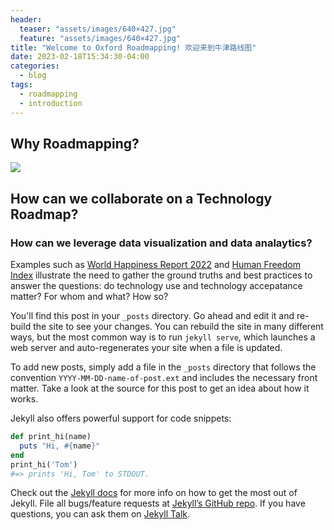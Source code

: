 ```yaml
---
header: 
  teaser: "assets/images/640×427.jpg"
  feature: "assets/images/640×427.jpg"
title: "Welcome to Oxford Roadmapping! 欢迎来到牛津路线图"
date: 2023-02-18T15:34:30-04:00
categories:
  - blog
tags:
  - roadmapping
  - introduction
---
```


## Why Roadmapping?

![](https://oxfordroadmap.github.io/ping/assets/images/640×427.jpg)

## How can we collaborate on a Technology Roadmap?

### How can we leverage data visualization and data analaytics?

Examples such as [World Happiness Report 2022](https://oxfordroadmap.github.io/ping/_pages/WHR%202022-Figure%202.1_with_worldmap.htm) and [Human Freedom Index](https://oxfordroadmap.github.io/ping/_pages/HRI_human-freedom-index-2022_with_worldmap.htm) illustrate the need to gather the ground truths and best practices to answer the questions: do technology use and technology accepatance matter? For whom and what?  How so?

You'll find this post in your `_posts` directory. Go ahead and edit it and re-build the site to see your changes. You can rebuild the site in many different ways, but the most common way is to run `jekyll serve`, which launches a web server and auto-regenerates your site when a file is updated.

To add new posts, simply add a file in the `_posts` directory that follows the convention `YYYY-MM-DD-name-of-post.ext` and includes the necessary front matter. Take a look at the source for this post to get an idea about how it works.

Jekyll also offers powerful support for code snippets:

```ruby
def print_hi(name)
  puts "Hi, #{name}"
end
print_hi('Tom')
#=> prints 'Hi, Tom' to STDOUT.
```

Check out the [Jekyll docs][jekyll-docs] for more info on how to get the most out of Jekyll. File all bugs/feature requests at [Jekyll’s GitHub repo][jekyll-gh]. If you have questions, you can ask them on [Jekyll Talk][jekyll-talk].

[jekyll-docs]: https://jekyllrb.com/docs/home
[jekyll-gh]:   https://github.com/jekyll/jekyll
[jekyll-talk]: https://talk.jekyllrb.com/
